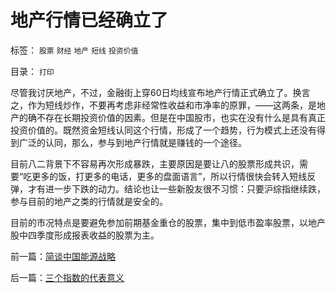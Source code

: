 # 地产行情已经确立了

标签： `股票` `财经` `地产` `短线` `投资价值` 

目录： `打印`

尽管我讨厌地产，不过，金融街上穿60日均线宣布地产行情正式确立了。换言之，作为短线炒作，不要再考虑非经常性收益和市净率的原罪，——这两条，是地产的确不存在长期投资价值的因素。但是在中国股市，也实在没有什么是具有真正投资价值的。既然资金短线认同这个行情，形成了一个趋势，行为模式上还没有得到广泛的认同，那么，参与到地产行情就是赚钱的一个途径。



目前八二背景下不容易再次形成暴跌，主要原因是要让八的股票形成共识，需要“吃更多的饭，打更多的电话，更多的盘面语言”，所以行情很快会转入短线反弹，才有进一步下跌的动力。结论也让一些新股友很不习惯：只要沪综指继续跌，参与目前的地产之类的行情就是安全的。



目前的市况特点是要避免参加前期基金重仓的股票，集中到低市盈率股票，以地产股中四季度形成报表收益的股票为主。

前一篇：[简谈中国能源战略](../../../2007/11/6/简谈中国能源战略.md)

后一篇：[三个指数的代表意义](../../../2007/11/6/三个指数的代表意义.md)